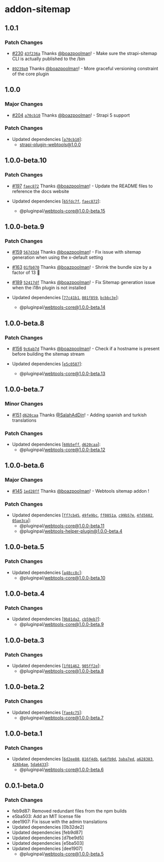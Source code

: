 # addon-sitemap

## 1.0.1

### Patch Changes

- [#230](https://github.com/pluginpal/strapi-webtools/pull/230) [`43f236a`](https://github.com/pluginpal/strapi-webtools/commit/43f236a22ce69ff258cc0c3d7ad984f9a16e1984) Thanks [@boazpoolman](https://github.com/boazpoolman)! - Make sure the strapi-sitemap CLI is actually published to the /bin

- [`89239a9`](https://github.com/pluginpal/strapi-webtools/commit/89239a9081001745cde548bfcc96b20b7f38c9c7) Thanks [@boazpoolman](https://github.com/boazpoolman)! - More graceful versioning constraint of the core plugin

## 1.0.0

### Major Changes

- [#204](https://github.com/pluginpal/strapi-webtools/pull/204) [`a70cb10`](https://github.com/pluginpal/strapi-webtools/commit/a70cb106bdf783c2a0f0038bb0165dc0646ffb55) Thanks [@boazpoolman](https://github.com/boazpoolman)! - Strapi 5 support

### Patch Changes

- Updated dependencies [[`a70cb10`](https://github.com/pluginpal/strapi-webtools/commit/a70cb106bdf783c2a0f0038bb0165dc0646ffb55)]:
  - strapi-plugin-webtools@1.0.0

## 1.0.0-beta.10

### Patch Changes

- [#197](https://github.com/pluginpal/strapi-webtools/pull/197) [`faec872`](https://github.com/pluginpal/strapi-webtools/commit/faec87287907ef5acd9ad0b12b728212fa823adf) Thanks [@boazpoolman](https://github.com/boazpoolman)! - Update the README files to reference the docs website

- Updated dependencies [[`65fdc7f`](https://github.com/pluginpal/strapi-webtools/commit/65fdc7fbf510f7810ecee509902acfffa445aa77), [`faec872`](https://github.com/pluginpal/strapi-webtools/commit/faec87287907ef5acd9ad0b12b728212fa823adf)]:
  - @pluginpal/webtools-core@1.0.0-beta.15

## 1.0.0-beta.9

### Patch Changes

- [#159](https://github.com/pluginpal/strapi-webtools/pull/159) [`567d3d4`](https://github.com/pluginpal/strapi-webtools/commit/567d3d43bf45241c23621fbd3547e238652aca3e) Thanks [@boazpoolman](https://github.com/boazpoolman)! - Fix issue with sitemap generation when using the x-default setting

- [#163](https://github.com/pluginpal/strapi-webtools/pull/163) [`01fb070`](https://github.com/pluginpal/strapi-webtools/commit/01fb070f5c47a40b108558af078a650a17fa4182) Thanks [@boazpoolman](https://github.com/boazpoolman)! - Shrink the bundle size by a factor of 13 :rocket:

- [#189](https://github.com/pluginpal/strapi-webtools/pull/189) [`52417df`](https://github.com/pluginpal/strapi-webtools/commit/52417dffd0bf88401996afdfae2c76729112ac4b) Thanks [@boazpoolman](https://github.com/boazpoolman)! - Fix Sitemap generation issue when the i18n plugin is not installed

- Updated dependencies [[`77c41b1`](https://github.com/pluginpal/strapi-webtools/commit/77c41b1ff6bb5c4d49ca2240ae72082560b19bf0), [`801f859`](https://github.com/pluginpal/strapi-webtools/commit/801f859c16abb8c4000e744ee4d3cf68d59c2cab), [`bcbbc3e`](https://github.com/pluginpal/strapi-webtools/commit/bcbbc3e68ac3ee270172656f5c427c7ffe4a34ba)]:
  - @pluginpal/webtools-core@1.0.0-beta.14

## 1.0.0-beta.8

### Patch Changes

- [#156](https://github.com/pluginpal/strapi-webtools/pull/156) [`9c6ab7d`](https://github.com/pluginpal/strapi-webtools/commit/9c6ab7d92247ce4e616679c49363e7f2275119f2) Thanks [@boazpoolman](https://github.com/boazpoolman)! - Check if a hostname is present before building the sitemap stream

- Updated dependencies [[`e5c0587`](https://github.com/pluginpal/strapi-webtools/commit/e5c058758087c9d878ab7f40466672b340731e99)]:
  - @pluginpal/webtools-core@1.0.0-beta.13

## 1.0.0-beta.7

### Minor Changes

- [#151](https://github.com/pluginpal/strapi-webtools/pull/151) [`d620caa`](https://github.com/pluginpal/strapi-webtools/commit/d620caa4d42b409e87fd604d88e99d23ac6e985a) Thanks [@SalahAdDin](https://github.com/SalahAdDin)! - Adding spanish and turkish translations

### Patch Changes

- Updated dependencies [[`60b5eff`](https://github.com/pluginpal/strapi-webtools/commit/60b5eff18795afd173a57380a87767fc29d06b3d), [`d620caa`](https://github.com/pluginpal/strapi-webtools/commit/d620caa4d42b409e87fd604d88e99d23ac6e985a)]:
  - @pluginpal/webtools-core@1.0.0-beta.12

## 1.0.0-beta.6

### Major Changes

- [#145](https://github.com/pluginpal/strapi-webtools/pull/145) [`1ed28ff`](https://github.com/pluginpal/strapi-webtools/commit/1ed28ff0ce2790e62f5264fb68cb61102ea480c5) Thanks [@boazpoolman](https://github.com/boazpoolman)! - Webtools sitemap addon !

### Patch Changes

- Updated dependencies [[`ff7cb45`](https://github.com/pluginpal/strapi-webtools/commit/ff7cb457cd292f6b1ff938adf655c678e1cb446d), [`49fe9bc`](https://github.com/pluginpal/strapi-webtools/commit/49fe9bc05fc2799735e92a76dd8639982aa04680), [`ff0851a`](https://github.com/pluginpal/strapi-webtools/commit/ff0851a7a335ff8c0d79428f7b209c5675546bea), [`c99b57e`](https://github.com/pluginpal/strapi-webtools/commit/c99b57eee5910e9a49534980f678cdc4c0b14471), [`4fd5602`](https://github.com/pluginpal/strapi-webtools/commit/4fd56026d262e4f0a30cf5ab8274d916d29aadd6), [`05ae3ca`](https://github.com/pluginpal/strapi-webtools/commit/05ae3ca82ac1f2eb7c825852b0d24408daf1b501)]:
  - @pluginpal/webtools-core@1.0.0-beta.11
  - @pluginpal/webtools-helper-plugin@1.0.0-beta.4

## 1.0.0-beta.5

### Patch Changes

- Updated dependencies [[`a48cc8c`](https://github.com/pluginpal/strapi-webtools/commit/a48cc8cc2fb4a02e74418c0ad326c44ad5c97a65)]:
  - @pluginpal/webtools-core@1.0.0-beta.10

## 1.0.0-beta.4

### Patch Changes

- Updated dependencies [[`9b81da2`](https://github.com/pluginpal/strapi-webtools/commit/9b81da214ec8a1aa3f42d2d4eadaa30688ff4fe7), [`cb59eb7`](https://github.com/pluginpal/strapi-webtools/commit/cb59eb78ef7d45d7c3c07ec7350747b6bc611b27)]:
  - @pluginpal/webtools-core@1.0.0-beta.9

## 1.0.0-beta.3

### Patch Changes

- Updated dependencies [[`1f01462`](https://github.com/pluginpal/strapi-webtools/commit/1f01462d4bcabd65772eb9733d76746834d9e508), [`905ff2e`](https://github.com/pluginpal/strapi-webtools/commit/905ff2ea322aa1a21b836e76fb6f095de660c430)]:
  - @pluginpal/webtools-core@1.0.0-beta.8

## 1.0.0-beta.2

### Patch Changes

- Updated dependencies [[`fae4c75`](https://github.com/pluginpal/strapi-webtools/commit/fae4c75d7fb67ab9cc60d5b8a48d4f136b24e128)]:
  - @pluginpal/webtools-core@1.0.0-beta.7

## 1.0.0-beta.1

### Patch Changes

- Updated dependencies [[`6d2ee80`](https://github.com/pluginpal/strapi-webtools/commit/6d2ee80506aa3df8d0bc6ceb5031bc79cd253e8d), [`816f4db`](https://github.com/pluginpal/strapi-webtools/commit/816f4db1577a576438d048d5e244d19a17035e57), [`6a6fb9d`](https://github.com/pluginpal/strapi-webtools/commit/6a6fb9d0a58c8cf9d1ed159c11b6a197ec3de916), [`3aba7ed`](https://github.com/pluginpal/strapi-webtools/commit/3aba7ed6b814e2588f3403b5f8884f9e90ac7b34), [`a628383`](https://github.com/pluginpal/strapi-webtools/commit/a628383adf5aa0640c97e7379af1a2dd308e80fb), [`426b4ae`](https://github.com/pluginpal/strapi-webtools/commit/426b4aee9a80f080cd3ba2627360eb5b23230c88), [`5da6433`](https://github.com/pluginpal/strapi-webtools/commit/5da643305f62a2a2cd6d56a9ffa9885a3d2d9a02)]:
  - @pluginpal/webtools-core@1.0.0-beta.6

## 0.0.1-beta.0

### Patch Changes

- feb9d87: Removed redundant files from the npm builds
- e5ba503: Add an MIT license file
- dee1907: Fix issue with the admin translations
- Updated dependencies [0b32de2]
- Updated dependencies [feb9d87]
- Updated dependencies [d7be9d5]
- Updated dependencies [e5ba503]
- Updated dependencies [dee1907]
  - @pluginpal/webtools-core@1.0.0-beta.5
